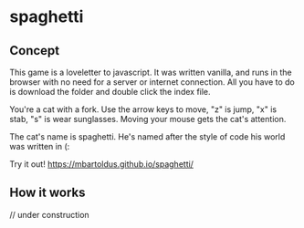 # spaghetti

## Concept

This game is a loveletter to javascript. It was written vanilla, and runs in the browser with no need for a server or internet connection. All you have to do is download the folder and double click the index file.

You're a cat with a fork. Use the arrow keys to move, "z" is jump, "x" is stab, "s" is wear sunglasses. Moving your mouse gets the cat's attention.

The cat's name is spaghetti. He's named after the style of code his world was written in (:

Try it out! https://mbartoldus.github.io/spaghetti/

## How it works

// under construction
